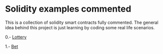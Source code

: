 Solidity examples commented
===========================

This is a collection of solidity smart contracts fully commented. 
The general idea behind this project is just learning by coding some real life
scenarios.

0.- [Lottery](http://thesoliditydev.com/contract/update/2018/01/17/lottery/)

1.- [Bet](http://thesoliditydev.com/contract/2018/02/15/bet/)
